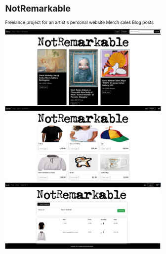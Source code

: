# NotRemarkable

Freelance project for an artist's personal website
Merch sales
Blog posts

![](images/NotRemarkableHome.png)
![](images/NotRemarkableShop.png)
![](images/NotRemarkableCart.png)
